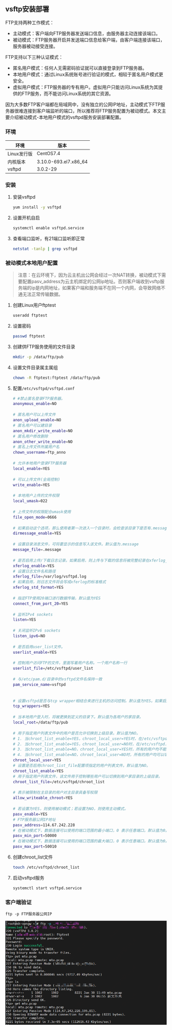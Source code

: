 ## vsftp安装部署

FTP支持两种工作模式：

- 主动模式：客户端向FTP服务器发送端口信息，由服务器主动连接该端口。
- 被动模式：FTP服务器开启并发送端口信息给客户端，由客户端连接该端口，服务器被动接受连接。

FTP支持以下三种认证模式：

- 匿名用户模式：任何人无需密码验证就可以直接登录到FTP服务器。
- 本地用户模式：通过Linux系统账号进行验证的模式，相较于匿名用户模式更安全。
- 虚拟用户模式：FTP服务器的专有用户。虚拟用户只能访问Linux系统为其提供的FTP服务，而不能访问Linux系统的其它资源。

因为大多数FTP客户端都在局域网中，没有独立的公网IP地址，主动模式下FTP服务器很难连接到客户端监听的端口，所以推荐将FTP服务配置为被动模式。本文主要介绍被动模式-本地用户模式的vsftpd服务安装部署配置。

### 环境

| 环境        | 版本                  |
| ----------- | --------------------- |
| Linux发行版 | CentOS7.4             |
| 内核版本    | 3.10.0-693.el7.x86_64 |
| vsftpd      | 3.0.2-29              |

### 安装

1. 安装vsftpd

   ```bash
   yum install -y vsftpd
   ```

2. 设置开机自启

   ```bash
   systemctl enable vsftpd.service
   ```

3. 查看端口监听，有21端口监听即正常

   ```bash
   netstat -tanlp | grep vsftpd
   ```

### 被动模式本地用户配置

> 注意：在云环境下，因为云主机出公网会经过一次NAT转换，被动模式下需要配置pasv_address为云主机绑定的公网ip地址。否则客户端收到vsftp服务端的ip是内网地址，如果客户端和服务端不在同一个内网，会导致网络不通无法正常传输数据。

1. 创建Linux用户ftptest

   ```bash
   useradd ftptest
   ```

2. 设置密码

   ```bash
   passwd ftptest
   ```

3. 创建供FTP服务使用的文件目录

   ```bash
   mkdir -p /data/ftp/pub
   ```

4. 设置文件目录属主属组

   ```bash
   chown -R ftptest:ftptest /data/ftp/pub
   ```

5. 配置`/etc/vsftpd/vsftpd.conf`

   ```bash
   # #禁止匿名登录FTP服务器。
   anonymous_enable=NO
   
   # 匿名用户可以上传文件
   anon_upload_enable=NO
   # 匿名用户可以建目录
   anon_mkdir_write_enable=NO
   # 匿名用户修改删除
   anon_other_write_enable=NO
   # 匿名上传文件所属用户名
   chown_username=ftp_anno
   
   # 允许本地用户登录FTP服务器
   local_enable=YES
   
   # 可以上传文件(全局控制)
   write_enable=YES
   
   # 本地用户上传的文件权限
   local_umask=022
   
   # 上传文件的权限配合umask使用
   file_open_mode=0666
   
   # 如果启动这个选项，那么使用者第一次进入一个目录时，会检查该目录下是否有.message这个文件，如果有，则会出现此文件的内容，通常这个文件会放置欢迎话语，或是对该目录的说明。默认值为开启。
   dirmessage_enable=YES
   
   # 设置目录消息文件，可将要显示的信息写入该文件。默认值为.message
   message_file=.message
   
   # 是否启用上传/下载日志记录。如果启用，则上传与下载的信息将被完整纪录在xferlog_file 所定义的文件中。预设为开启。
   xferlog_enable=YES
   # 设置日志文件名和路径
   xferlog_file=/var/log/vsftpd.log
   # 如果启用，则日志文件将会写成xferlog的标准格式
   xferlog_std_format=YES
   
   # 指定FTP使用20端口进行数据传输，默认值为YES
   connect_from_port_20=YES
   
   # 监听IPv4 sockets
   listen=YES
   
   # 关闭监听IPv6 sockets
   listen_ipv6=NO
   
   # 是否启用user_list文件。
   userlist_enable=YES
   
   # 控制用户访问FTP的文件，里面写着用户名称。一个用户名称一行
   userlist_file=/etc/vsftpd/user_list
   
   # 与/etc/pam.d/目录中的vsftpd文件名保持一致
   pam_service_name=vsftpd
   
   
   # 设置vsftpd是否与tcp wrapper相结合来进行主机的访问控制。默认值为YES。如果启用，则vsftpd服务器会检查/etc/hosts.allow 和/etc/hosts.deny 中的设置，来决定请求连接的主机，是否允许访问该FTP服务器。
   tcp_wrappers=YES
   
   # 当本地用户登入时，将被更换到定义的目录下。默认值为各用户的家目录。
   local_root=/data/ftp/pub
   
   # 用于指定用户列表文件中的用户是否允许切换到上级目录。默认值为NO。
   # 1. 当chroot_list_enable=YES，chroot_local_user=YES时，在/etc/vsftpd.chroot_list文件中列出的用户，可以切换到其他目录；未在文件中列出的用户，不能切换到其他目录
   # 2. 当chroot_list_enable=YES，chroot_local_user=NO时，在/etc/vsftpd.chroot_list文件中列出的用户，不能切换到其他目录；未在文件中列出的用户，可以切换到其他目录。
   # 3. 当chroot_list_enable=NO，chroot_local_user=YES时，所有的用户均不能切换到其他目录。
   # 4. 当chroot_list_enable=NO，chroot_local_user=NO时，所有的用户均可以切换到其他目录。
   chroot_local_user=YES
   # 设置是否启用chroot_list_file配置项指定的用户列表文件。默认值为NO。
   chroot_list_enable=YES
   # 用于指定用户列表文件，该文件用于控制哪些用户可以切换到用户家目录的上级目录。
   chroot_list_file=/etc/vsftpd/chroot_list
   
   # 表示被限制在主目录的用户对主目录具备写权限
   allow_writeable_chroot=YES
   
   # 若设置为YES，则使用被动模式；若设置为NO，则使用主动模式。
   pasv_enable=YES
   # FTP服务器公网IP地址
   pasv_address=114.67.242.228
   # 在被动模式下，数据连接可以使用的端口范围的最小端口，0 表示任意端口。默认值为0。
   pasv_min_port=50000
   # 在被动模式下，数据连接可以使用的端口范围的最大端口，0 表示任意端口。默认值为0。
   pasv_max_port=50010
   ```

6. 创建chroot_list文件

   ```bash
   touch /etc/vsftpd/chroot_list
   ```

7. 启动vsftpd服务

   ```bash
   systemctl start vsftpd.service
   ```

### 客户端验证

```
ftp -p FTP服务器公网IP
```

![image-20230130195128023](images/image-20230130195128023.png)